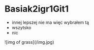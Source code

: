 # Basiak2igr1Git1
<ul>
     <li>innej lepszej nie ma więc wybrałem tą</li>
     <li>wszytsko</li>
     <li>nic</li>
</ul>
![img of grass](/img.jpg)
